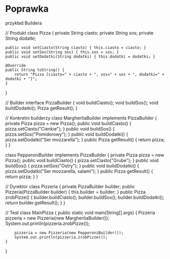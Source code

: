 # Poprawka


przykład Buildera


// Produkt
class Pizza {
    private String ciasto;
    private String sos;
    private String dodatki;

    public void setCiasto(String ciasto) { this.ciasto = ciasto; }
    public void setSos(String sos) { this.sos = sos; }
    public void setDodatki(String dodatki) { this.dodatki = dodatki; }

    @Override
    public String toString() {
        return "Pizza [ciasto=" + ciasto + ", sos=" + sos + ", dodatki=" + dodatki + "]";
    }
}

// Builder
interface PizzaBuilder {
    void buildCiasto();
    void buildSos();
    void buildDodatki();
    Pizza getResult();
}

// Konkretni builderzy
class MargheritaBuilder implements PizzaBuilder {
    private Pizza pizza = new Pizza();
    public void buildCiasto() { pizza.setCiasto("Cienkie"); }
    public void buildSos() { pizza.setSos("Pomidorowy"); }
    public void buildDodatki() { pizza.setDodatki("Ser mozzarella"); }
    public Pizza getResult() { return pizza; }
}

class PepperoniBuilder implements PizzaBuilder {
    private Pizza pizza = new Pizza();
    public void buildCiasto() { pizza.setCiasto("Grube"); }
    public void buildSos() { pizza.setSos("Ostry"); }
    public void buildDodatki() { pizza.setDodatki("Ser mozzarella, salami"); }
    public Pizza getResult() { return pizza; }
}

// Dyrektor
class Pizzeria {
    private PizzaBuilder builder;
    public Pizzeria(PizzaBuilder builder) { this.builder = builder; }
    public Pizza zrobPizze() {
        builder.buildCiasto();
        builder.buildSos();
        builder.buildDodatki();
        return builder.getResult();
    }
}

// Test
class MainPizza {
    public static void main(String[] args) {
        Pizzeria pizzeria = new Pizzeria(new MargheritaBuilder());
        System.out.println(pizzeria.zrobPizze());

        pizzeria = new Pizzeria(new PepperoniBuilder());
        System.out.println(pizzeria.zrobPizze());
    }
}
